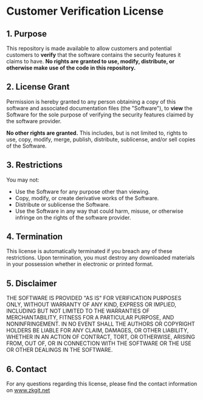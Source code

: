# Customer Verification License

## 1. Purpose
This repository is made available to allow customers and potential customers to **verify** that the software contains the security features it claims to have. **No rights are granted to use, modify, distribute, or otherwise make use of the code in this repository.**

## 2. License Grant
Permission is hereby granted to any person obtaining a copy of this software and associated documentation files (the "Software"), to **view** the Software for the sole purpose of verifying the security features claimed by the software provider. 

**No other rights are granted.** This includes, but is not limited to, rights to use, copy, modify, merge, publish, distribute, sublicense, and/or sell copies of the Software.

## 3. Restrictions
You may not:
- Use the Software for any purpose other than viewing.
- Copy, modify, or create derivative works of the Software.
- Distribute or sublicense the Software.
- Use the Software in any way that could harm, misuse, or otherwise infringe on the rights of the software provider.

## 4. Termination
This license is automatically terminated if you breach any of these restrictions. Upon termination, you must destroy any downloaded materials in your possession whether in electronic or printed format.

## 5. Disclaimer
THE SOFTWARE IS PROVIDED "AS IS" FOR VERIFICATION PURPOSES ONLY, WITHOUT WARRANTY OF ANY KIND, EXPRESS OR IMPLIED, INCLUDING BUT NOT LIMITED TO THE WARRANTIES OF MERCHANTABILITY, FITNESS FOR A PARTICULAR PURPOSE, AND NONINFRINGEMENT. IN NO EVENT SHALL THE AUTHORS OR COPYRIGHT HOLDERS BE LIABLE FOR ANY CLAIM, DAMAGES, OR OTHER LIABILITY, WHETHER IN AN ACTION OF CONTRACT, TORT, OR OTHERWISE, ARISING FROM, OUT OF, OR IN CONNECTION WITH THE SOFTWARE OR THE USE OR OTHER DEALINGS IN THE SOFTWARE.

## 6. Contact
For any questions regarding this license, please find the contact information on www.zkgit.net
